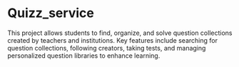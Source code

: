 # Quizz_service

This project allows students to find, organize, and solve question collections created by teachers and institutions. Key features include searching for question collections, following creators, taking tests, and managing personalized question libraries to enhance learning.
